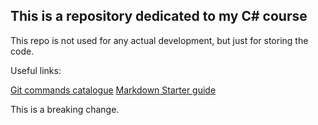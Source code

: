 ## This is a repository dedicated to my C# course

This repo is not used for any actual development, but just 
for storing the code.

Useful links:

[Git commands catalogue](https://www.git-scm.com)
[Markdown Starter guide](https://docs.github.com/en/get-started/writing-on-github/getting-started-with-writing-and-formatting-on-github/basic-writing-and-formatting-syntax)

This is a breaking change.